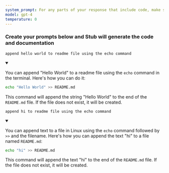 ```yaml
---
system_prompt: For any parts of your response that include code, make sure to include the filename along with the backtick and the code snippets. For any environment variables, use stubuser and stubpassword as the login. For any commands, auto confirm any prompts on stdin. 
model: gpt-4
temperature: 0
---
```




### Create your prompts below and Stub will generate the code and documentation


```stub
append hello world to readme file using the echo command
```

<details open id="ce809e43e17ff50d7fb0368f2466a936">
<summary></summary>

You can append "Hello World" to a readme file using the `echo` command in the terminal. Here's how you can do it:

```bash
echo "Hello World" >> README.md
```

This command will append the string "Hello World" to the end of the `README.md` file. If the file does not exist, it will be created.
</details>









```stub
append hi to readme file using the echo command
```

<details open id="13f2c7a1e83a73aaa8fbdc21f1cff9c6">
<summary></summary>

You can append text to a file in Linux using the `echo` command followed by `>>` and the filename. Here's how you can append the text "hi" to a file named `README.md`:

```bash
echo "hi" >> README.md
```

This command will append the text "hi" to the end of the `README.md` file. If the file does not exist, it will be created.
</details>

